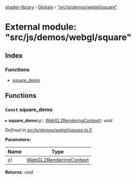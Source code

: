 [shader-library](../README.md) › [Globals](../globals.md) › ["src/js/demos/webgl/square"](_src_js_demos_webgl_square_.md)

# External module: "src/js/demos/webgl/square"

## Index

### Functions

* [square_demo](_src_js_demos_webgl_square_.md#const-square_demo)

## Functions

### `Const` square_demo

▸ **square_demo**(`gl`: [WebGL2RenderingContext](../interfaces/_src_js_gpx_webgl_instrumenter_.instrumentedcontext.md#webgl2renderingcontext)): *void*

*Defined in [src/js/demos/webgl/square.ts:5](https://github.com/devjeetr/shader-lib-2/blob/ba2fd65/src/js/demos/webgl/square.ts#L5)*

**Parameters:**

Name | Type |
------ | ------ |
`gl` | [WebGL2RenderingContext](../interfaces/_src_js_gpx_webgl_instrumenter_.instrumentedcontext.md#webgl2renderingcontext) |

**Returns:** *void*
